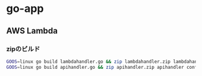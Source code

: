 # go-app

## AWS Lambda

### zipのビルド

```bash
GOOS=linux go build lambdahandler.go && zip lambdahandler.zip lambdahandler config.ini
GOOS=linux go build apihandler.go && zip apihandler.zip apihandler config.ini
```